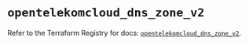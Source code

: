 # `opentelekomcloud_dns_zone_v2`

Refer to the Terraform Registry for docs: [`opentelekomcloud_dns_zone_v2`](https://registry.terraform.io/providers/opentelekomcloud/opentelekomcloud/1.36.15/docs/resources/dns_zone_v2).
